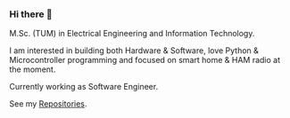 ### Hi there 👋

M.Sc. (TUM) in Electrical Engineering and Information Technology.

I am interested in building both Hardware & Software, love Python & Microcontroller programming and focused on smart home & HAM radio at the moment.

Currently working as Software Engineer.

See my [Repositories](https://github.com/PaulusElektrus?tab=repositories).
